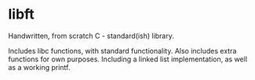# libft

Handwritten, from scratch C - standard(ish) library.

Includes libc functions, with standard functionality.
Also includes extra functions for own purposes.
Including a linked list implementation, as well as a working printf.
